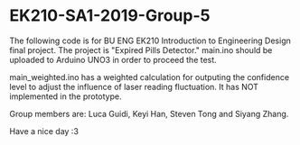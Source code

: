 # EK210-SA1-2019-Group-5
The following code is for BU ENG EK210 Introduction to Engineering Design final project.
The project is "Expired Pills Detector."
main.ino should be uploaded to Arduino UNO3 in order to proceed the test.

main_weighted.ino has a weighted calculation for outputing the confidence level to adjust the influence of laser reading fluctuation. It has NOT implemented in the prototype.

Group members are: Luca Guidi, Keyi Han, Steven Tong and Siyang Zhang.

Have a nice day :3
